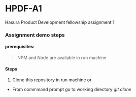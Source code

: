 # HPDF-A1
Hasura Product Development fellowship assignment 1
### Assignment demo steps
#### prerequisites:
> NPM and Node are available in run machine
#### Steps
1. Clone this repository in run machine or 
* From commmand prompt go to working directory
_git clone_


